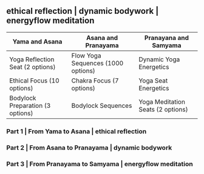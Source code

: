 ## ethical reflection | dynamic bodywork | energyflow meditation

Yama and Asana | Asana and Pranayama | Pranayana and Samyama
------------ | ------------- | -------------
Yoga Reflection Seat (2 options) | Flow Yoga Sequences (1000 options) | Dynamic Yoga Energetics
Ethical Focus (10 options) | Chakra Focus (7 options) | Yoga Seat Energetics
Bodylock Preparation (3 options) | Bodylock Sequences | Yoga Meditation Seats (2 options)

### Part 1 | From Yama to Asana | ethical reflection

### Part 2 | From Asana to Pranayama | dynamic bodywork

### Part 3 | From Pranayama to Samyama | energyflow meditation
